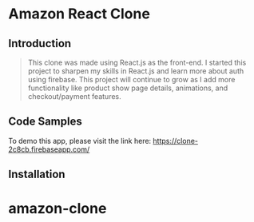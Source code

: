 # Amazon React Clone

## Introduction

> This clone was made using React.js as the front-end. I started this project to sharpen my skills in React.js and learn more about auth using firebase. This project will continue to grow as I add more functionality like product show page details, animations, and checkout/payment features.

## Code Samples

To demo this app, please visit the link here: https://clone-2c8cb.firebaseapp.com/

## Installation

# amazon-clone
